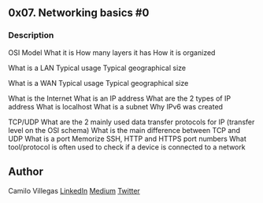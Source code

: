 ## 0x07. Networking basics #0

### Description
OSI Model
    What it is
    How many layers it has
    How it is organized

What is a LAN
    Typical usage
    Typical geographical size

What is a WAN
    Typical usage
    Typical geographical size

What is the Internet
    What is an IP address
    What are the 2 types of IP address
    What is localhost
    What is a subnet
    Why IPv6 was created

TCP/UDP
    What are the 2 mainly used data transfer protocols for IP (transfer level on the OSI schema)
    What is the main difference between TCP and UDP
    What is a port
    Memorize SSH, HTTP and HTTPS port numbers
    What tool/protocol is often used to check if a device is connected to a network

## Author

Camilo Villegas [LinkedIn](https://www.linkedin.com/in/camilo-villegas-98a135158/)
[Medium](https://medium.com/@mrdoom)
[Twitter](https://twitter.com/mr_doomus)
